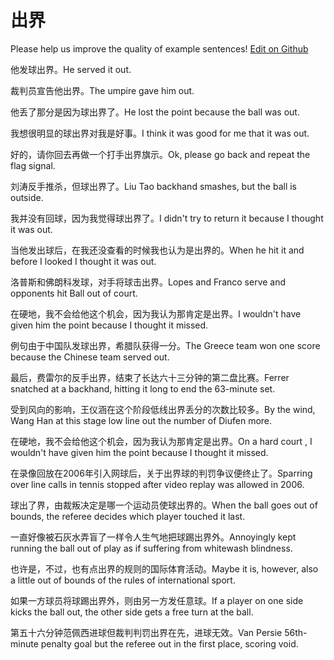 # 出界

Please help us improve the quality of example sentences! [Edit on Github](https://github.com/jiyushe/jiyu-example-sentence-source/blob/main/chinese/chujie_1.md)

<p><span class="chinese">他发球出界。</span><span class="english">He served it out.</span></p>

<p><span class="chinese">裁判员宣告他出界。</span><span class="english">The umpire gave him out.</span></p>

<p><span class="chinese">他丢了那分是因为球出界了。</span><span class="english">He lost the point because the ball was out.</span></p>

<p><span class="chinese">我想很明显的球出界对我是好事。</span><span class="english">I think it was good for me that it was out.</span></p>

<p><span class="chinese">好的，请你回去再做一个打手出界旗示。</span><span class="english">Ok, please go back and repeat the flag signal.</span></p>

<p><span class="chinese">刘涛反手推杀，但球出界了。</span><span class="english">Liu Tao backhand smashes, but the ball is outside.</span></p>

<p><span class="chinese">我并没有回球，因为我觉得球出界了。</span><span class="english">I didn't try to return it because I thought it was out.</span></p>

<p><span class="chinese">当他发出球后，在我还没查看的时候我也认为是出界的。</span><span class="english">When he hit it and before I looked I thought it was out.</span></p>

<p><span class="chinese">洛普斯和佛朗科发球，对手将球击出界。</span><span class="english">Lopes and Franco serve and opponents hit Ball out of court.</span></p>

<p><span class="chinese">在硬地，我不会给他这个机会，因为我认为那肯定是出界。</span><span class="english">I wouldn't have given him the point because I thought it missed.</span></p>

<p><span class="chinese">例句由于中国队发球出界，希腊队获得一分。</span><span class="english">The Greece team won one score because the Chinese team served out.</span></p>

<p><span class="chinese">最后，费雷尔的反手出界，结束了长达六十三分钟的第二盘比赛。</span><span class="english">Ferrer snatched at a backhand, hitting it long to end the 63-minute set.</span></p>

<p><span class="chinese">受到风向的影响，王仪涵在这个阶段低线出界丢分的次数比较多。</span><span class="english">By the wind, Wang Han at this stage low line out the number of Diufen more.</span></p>

<p><span class="chinese">在硬地，我不会给他这个机会，因为我认为那肯定是出界。</span><span class="english">On a hard court , I wouldn't have given him the point because I thought it missed.</span></p>

<p><span class="chinese">在录像回放在2006年引入网球后，关于出界球的判罚争议便终止了。</span><span class="english">Sparring over line calls in tennis stopped after video replay was allowed in 2006.</span></p>

<p><span class="chinese">球出了界，由裁叛决定是哪一个运动员使球出界的。</span><span class="english">When the ball goes out of bounds, the referee decides which player touched it last.</span></p>

<p><span class="chinese">一直好像被石灰水弄盲了一样令人生气地把球踢出界外。</span><span class="english">Annoyingly kept running the ball out of play as if suffering from whitewash blindness.</span></p>

<p><span class="chinese">也许是，不过，也有点出界的规则的国际体育活动。</span><span class="english">Maybe it is, however, also a little out of bounds of the rules of international sport.</span></p>

<p><span class="chinese">如果一方球员将球踢出界外，则由另一方发任意球。</span><span class="english">If a player on one side kicks the ball out, the other side gets a free turn at the ball.</span></p>

<p><span class="chinese">第五十六分钟范佩西进球但裁判判罚出界在先，进球无效。</span><span class="english">Van Persie 56th-minute penalty goal but the referee out in the first place, scoring void.</span></p>

